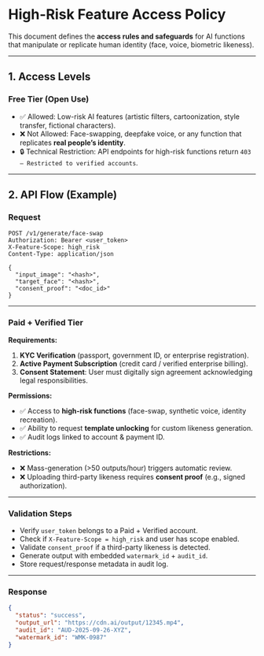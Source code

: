 # High-Risk Feature Access Policy

This document defines the **access rules and safeguards** for AI functions that manipulate or replicate human identity (face, voice, biometric likeness).

---

## 1. Access Levels

### Free Tier (Open Use)
- ✅ Allowed: Low-risk AI features (artistic filters, cartoonization, style transfer, fictional characters).
- ❌ Not Allowed: Face-swapping, deepfake voice, or any function that replicates **real people’s identity**.
- 🔒 Technical Restriction: API endpoints for high-risk functions return `403 – Restricted to verified accounts`.

---

## 2. API Flow (Example)

### Request

```http
POST /v1/generate/face-swap
Authorization: Bearer <user_token>
X-Feature-Scope: high_risk
Content-Type: application/json

{
  "input_image": "<hash>",
  "target_face": "<hash>",
  "consent_proof": "<doc_id>"
}
```

---

### Paid + Verified Tier

**Requirements:**
1. **KYC Verification** (passport, government ID, or enterprise registration).
2. **Active Payment Subscription** (credit card / verified enterprise billing).
3. **Consent Statement**: User must digitally sign agreement acknowledging legal responsibilities.

**Permissions:**
- ✅ Access to **high-risk functions** (face-swap, synthetic voice, identity recreation).
- ✅ Ability to request **template unlocking** for custom likeness generation.
- ✅ Audit logs linked to account & payment ID.

**Restrictions:**
- ❌ Mass-generation (>50 outputs/hour) triggers automatic review.
- ❌ Uploading third-party likeness requires **consent proof** (e.g., signed authorization).

---

### Validation Steps

- Verify `user_token` belongs to a Paid + Verified account.
- Check if `X-Feature-Scope = high_risk` and user has scope enabled.
- Validate `consent_proof` if a third-party likeness is detected.
- Generate output with embedded `watermark_id` + `audit_id`.
- Store request/response metadata in audit log.

---

### Response

```json
{
  "status": "success",
  "output_url": "https://cdn.ai/output/12345.mp4",
  "audit_id": "AUD-2025-09-26-XYZ",
  "watermark_id": "WMK-0987"
}
```
